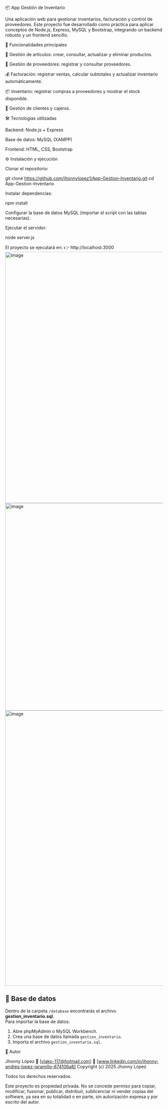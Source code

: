 📦 App Gestión de Inventario

Una aplicación web para gestionar inventarios, facturación y control de proveedores.
Este proyecto fue desarrollado como práctica para aplicar conceptos de Node.js, Express, MySQL y Bootstrap, integrando un backend robusto y un frontend sencillo.

🚀 Funcionalidades principales

📑 Gestión de artículos: crear, consultar, actualizar y eliminar productos.

🏪 Gestión de proveedores: registrar y consultar proveedores.

💰 Facturación: registrar ventas, calcular subtotales y actualizar inventario automáticamente.

📦 Inventario: registrar compras a proveedores y mostrar el stock disponible.

👥 Gestión de clientes y cajeros.

🛠️ Tecnologías utilizadas

Backend: Node.js + Express

Base de datos: MySQL (XAMPP)

Frontend: HTML, CSS, Bootstrap

⚙️ Instalación y ejecución

Clonar el repositorio:

git clone https://github.com/jhonnylopez1/App-Gestion-Inventario.git
cd App-Gestion-Inventario


Instalar dependencias:

npm install


Configurar la base de datos MySQL (importar el script con las tablas necesarias).

Ejecutar el servidor:

node server.js


El proyecto se ejecutará en:
👉 http://localhost:3000
<img width="1278" height="803" alt="image" src="https://github.com/user-attachments/assets/8e1c46cf-4925-4797-8d4a-223256a0cda3" />
<img width="1571" height="663" alt="image" src="https://github.com/user-attachments/assets/b36e33cc-dc11-454d-97ce-02806012a401" />
<img width="776" height="880" alt="image" src="https://github.com/user-attachments/assets/b3b332da-b35d-49b1-835f-64249f91cd86" />


## 📂 Base de datos
Dentro de la carpeta `/database` encontrarás el archivo **gestion_inventario.sql**.  
Para importar la base de datos:  
1. Abre phpMyAdmin o MySQL Workbench.  
2. Crea una base de datos llamada `gestion_inventario`.  
3. Importa el archivo `gestion_inventario.sql`.

👤 Autor

Jhonny López
📧 [vlako-117@hotmail.com]
💼 [www.linkedin.com/in/jhonny-andres-lopez-jaramillo-674106a8]
Copyright (c) 2025 Jhonny López

Todos los derechos reservados.

Este proyecto es propiedad privada. 
No se concede permiso para copiar, modificar, fusionar, publicar, distribuir, sublicenciar ni vender copias del software, ya sea en su totalidad o en parte, sin autorización expresa y por escrito del autor.



